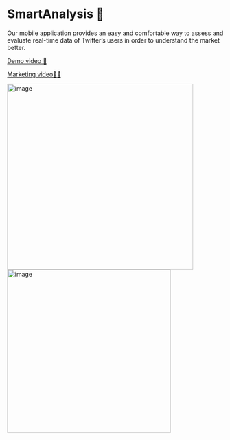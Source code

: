 # SmartAnalysis 🧮
Our mobile application provides an easy and comfortable way to assess and evaluate real-time data of Twitter’s users in order to understand the market better.

[ Demo video 📱](https://www.youtube.com/shorts/U0DfexpdQE8)

[Marketing  video🤳🏻](https://www.youtube.com/watch?v=J1ySBYqj5iA)

<img width="433" alt="image" src="https://user-images.githubusercontent.com/83374136/226174899-d45a9520-c821-4c16-b5b3-def49a3dfd40.png">
<img width="381" alt="image" src="https://user-images.githubusercontent.com/83374136/226174922-ec5d9a5f-8771-4779-b9bd-8ba19429804a.png">

